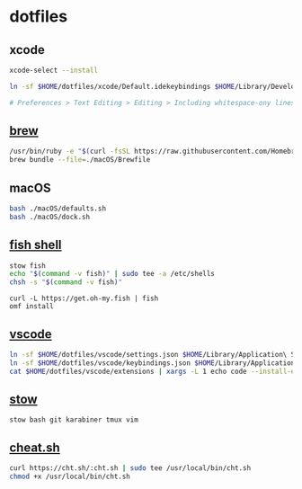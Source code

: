 # dotfiles

## xcode

```bash
xcode-select --install

ln -sf $HOME/dotfiles/xcode/Default.idekeybindings $HOME/Library/Developer/Xcode/UserData/KeyBindings/Default.idekeybindings

# Preferences > Text Editing > Editing > Including whitespace-ony lines
```

## [brew](https://brew.sh)

```bash
/usr/bin/ruby -e "$(curl -fsSL https://raw.githubusercontent.com/Homebrew/install/master/install)"
brew bundle --file=./macOS/Brewfile
```

## macOS

```bash
bash ./macOS/defaults.sh
bash ./macOS/dock.sh
```

## [fish shell](https://fishshell.com)

```bash
stow fish
echo "$(command -v fish)" | sudo tee -a /etc/shells
chsh -s "$(command -v fish)"
```

```fish
curl -L https://get.oh-my.fish | fish
omf install
```

## [vscode](https://code.visualstudio.com)

```bash
ln -sf $HOME/dotfiles/vscode/settings.json $HOME/Library/Application\ Support/Code/User/settings.json
ln -sf $HOME/dotfiles/vscode/keybindings.json $HOME/Library/Application\ Support/Code/User/keybindings.json
cat $HOME/dotfiles/vscode/extensions | xargs -L 1 echo code --install-extension | sh
```

## [stow](https://www.gnu.org/software/stow/)

`stow bash git karabiner tmux vim`

## [cheat.sh](http://cheat.sh)

```bash
curl https://cht.sh/:cht.sh | sudo tee /usr/local/bin/cht.sh
chmod +x /usr/local/bin/cht.sh
```
